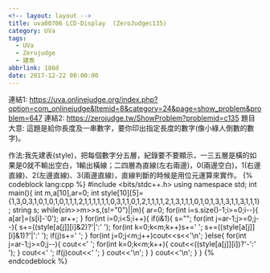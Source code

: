 ```yaml
---
<!-- layout: layout -->
title: uva00706 LCD-Display  (ZeroJudgec135)
category: UVa
tags:
  - UVa
  - Zerojudge
  - 建表
abbrlink: 186d
date: 2017-12-22 00:00:00
---
```

連結1: https://uva.onlinejudge.org/index.php?option=com_onlinejudge&Itemid=8&category=24&page=show_problem&problem=647
連結2: https://zerojudge.tw/ShowProblem?problemid=c135
題目大意: 這題是給你長度及一串數字，要你印出指定長度的數字(像小綠人倒數的數字)。
<!-- more -->
作法:我先建表(style)，把每個數字分五層，紀錄要不要顯示，一三五層是橫的如果是0就不輸出空白，1輸出橫線；二四層為直線(左右兩邊)，0(兩邊空白)，1(右邊直線)、2(左邊直線)、3(兩邊直線)，直線判斷的時候是用位元運算來實作。
{% codeblock lang:cpp %}
#include <bits/stdc++.h>
using namespace std;
int main(){
    int m,a[10],ar=0;
    int style[10][5]={1,3,0,3,1,0,1,0,1,0,1,1,1,2,1,1,1,1,1,1,0,3,1,1,0,1,2,1,1,1,1,2,1,3,1,1,1,0,1,0,1,3,1,3,1,1,3,1,1,1};
    string s;
    while(cin>>m>>s,(s!="0")||m){
        ar=0;
        for(int i=s.size()-1;i>=0;i--){
            a[ar]=(s[i]-'0');
            ar++;
        }
        for(int i=0;i<5;i++){
            if(i&1){
                s="";
                for(int j=ar-1;j>=0;j--){
                    s+=((style[a[j]][i]&2)?'|':' ');
                    for(int k=0;k<m;k++)s+=' ';
                    s+=((style[a[j]][i]&1)?'|':' ');
                    if(j)s+=' ';
                }
                for(int j=0;j<m;j++)cout<<s<<'\n';
            }else{
                for(int j=ar-1;j>=0;j--){
                    cout<<' ';
                    for(int k=0;k<m;k++){
                        cout<<((style[a[j]][i])?'-':' ');
                    }
                    cout<<' ';
                    if(j)cout<<' ';
                }
                cout<<'\n';
            }
        }
        cout<<'\n';
    }
}
{% endcodeblock %}